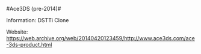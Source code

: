 #Ace3DS (pre-2014)#

Information:
DSTTi Clone

Website:
https://web.archive.org/web/20140420123459/http://www.ace3ds.com/ace-3ds-product.html